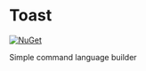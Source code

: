 # Toast
[![NuGet](https://img.shields.io/badge/nuget-1.1.7-blue)](https://www.nuget.org/packages/choshinyoung.Toast/)

Simple command language builder
